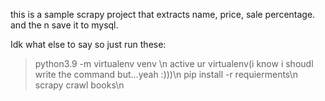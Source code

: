 this is a sample scrapy project that extracts name, price, sale percentage.
and the n save it to mysql. 

Idk what else to say so just run these:

>python3.9 -m virtualenv venv \n
>active ur virtualenv(i know i shoudl write the command but...yeah :)))\n
>pip install -r requierments\n
>scrapy crawl books\n
